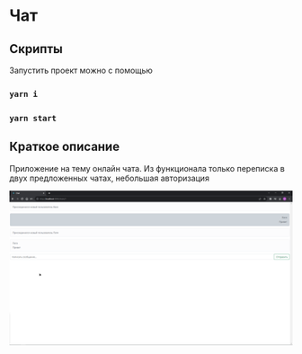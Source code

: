 # Чат

## Скрипты

Запустить проект можно с помощью

### `yarn i`

### `yarn start`

## Краткое описание

Приложение на тему онлайн чата. Из функционала только переписка в двух предложенных чатах, небольшая авторизация

![alt text](image.png)